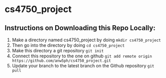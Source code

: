 # cs4750_project

## Instructions on Downloading this Repo Locally:
1. Make a directory named cs4750_project by doing `mkdir cs4750_project`
2. Then go into the directory by doing `cd cs4750_project`
3. Make this directory a git repository `git init`
4. Connect this repository to the one on github `git add remote origin https://github.com/anw5ph/cs4750_project.git`
5. Update your branch to the latest branch on the Github repository `git pull`
